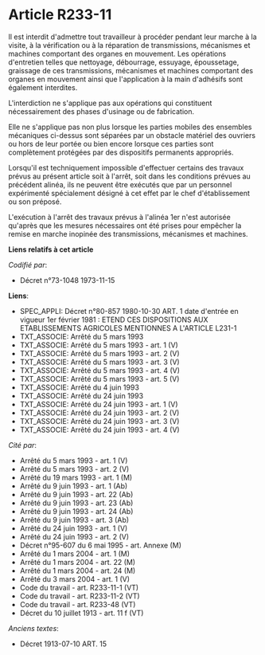 # Article R233-11

Il est interdit d'admettre tout travailleur à procéder pendant leur marche à la visite, à la vérification ou à la réparation
de transmissions, mécanismes et machines comportant des organes en mouvement. Les opérations d'entretien telles que
nettoyage, débourrage, essuyage, époussetage, graissage de ces transmissions, mécanismes et machines comportant des organes
en mouvement ainsi que l'application à la main d'adhésifs sont également interdites.

L'interdiction ne s'applique pas aux opérations qui constituent nécessairement des phases d'usinage ou de fabrication.

Elle ne s'applique pas non plus lorsque les parties mobiles des ensembles mécaniques ci-dessus sont séparées par un obstacle
matériel des ouvriers ou hors de leur portée ou bien encore lorsque ces parties sont complètement protégées par des
dispositifs permanents appropriés.

Lorsqu'il est techniquement impossible d'effectuer certains des travaux prévus au présent article soit à l'arrêt, soit dans
les conditions prévues au précédent alinéa, ils ne peuvent être exécutés que par un personnel expérimenté spécialement
désigné à cet effet par le chef d'établissement ou son préposé.

L'exécution à l'arrêt des travaux prévus à l'alinéa 1er n'est autorisée qu'après que les mesures nécessaires ont été prises
pour empêcher la remise en marche inopinée des transmissions, mécanismes et machines.

**Liens relatifs à cet article**

_Codifié par_:

  - Décret n°73-1048 1973-11-15

**Liens**:

  - SPEC_APPLI: Décret n°80-857 1980-10-30 ART. 1 date d'entrée en vigueur 1er février 1981 : ETEND CES DISPOSITIONS AUX ETABLISSEMENTS AGRICOLES MENTIONNES A L'ARTICLE L231-1
  - TXT_ASSOCIE: Arrêté du 5 mars 1993
  - TXT_ASSOCIE: Arrêté du 5 mars 1993 - art. 1 (V)
  - TXT_ASSOCIE: Arrêté du 5 mars 1993 - art. 2 (V)
  - TXT_ASSOCIE: Arrêté du 5 mars 1993 - art. 3 (V)
  - TXT_ASSOCIE: Arrêté du 5 mars 1993 - art. 4 (V)
  - TXT_ASSOCIE: Arrêté du 5 mars 1993 - art. 5 (V)
  - TXT_ASSOCIE: Arrêté du 4 juin 1993
  - TXT_ASSOCIE: Arrêté du 24 juin 1993
  - TXT_ASSOCIE: Arrêté du 24 juin 1993 - art. 1 (V)
  - TXT_ASSOCIE: Arrêté du 24 juin 1993 - art. 2 (V)
  - TXT_ASSOCIE: Arrêté du 24 juin 1993 - art. 3 (V)
  - TXT_ASSOCIE: Arrêté du 24 juin 1993 - art. 4 (V)

_Cité par_:

  - Arrêté du 5 mars 1993 - art. 1 (V)
  - Arrêté du 5 mars 1993 - art. 2 (V)
  - Arrêté du 19 mars 1993 - art. 1 (M)
  - Arrêté du 9 juin 1993 - art. 1 (Ab)
  - Arrêté du 9 juin 1993 - art. 22 (Ab)
  - Arrêté du 9 juin 1993 - art. 23 (Ab)
  - Arrêté du 9 juin 1993 - art. 24 (Ab)
  - Arrêté du 9 juin 1993 - art. 3 (Ab)
  - Arrêté du 24 juin 1993 - art. 1 (V)
  - Arrêté du 24 juin 1993 - art. 2 (V)
  - Décret n°95-607 du 6 mai 1995 - art. Annexe (M)
  - Arrêté du 1 mars 2004 - art. 1 (M)
  - Arrêté du 1 mars 2004 - art. 22 (M)
  - Arrêté du 1 mars 2004 - art. 24 (M)
  - Arrêté du 3 mars 2004 - art. 1 (V)
  - Code du travail - art. R233-11-1 (VT)
  - Code du travail - art. R233-11-2 (VT)
  - Code du travail - art. R233-48 (VT)
  - Décret du 10 juillet 1913 - art. 11 f (VT)

_Anciens textes_:

  - Décret  1913-07-10 ART. 15
